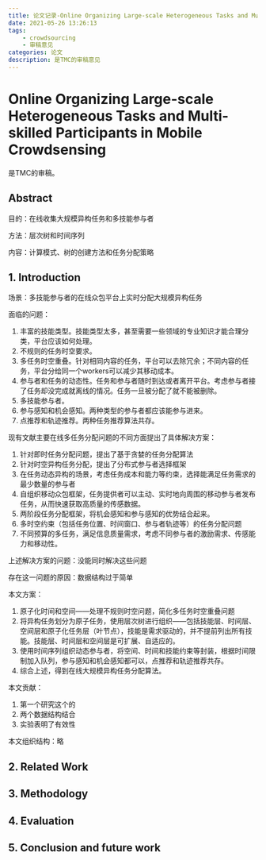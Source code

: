 ```yaml
---
title: 论文记录-Online Organizing Large-scale Heterogeneous Tasks and Multi-skilled Participants in Mobile Crowdsensing
date: 2021-05-26 13:26:13
tags:
	- crowdsourcing
	- 审稿意见
categories: 论文
description: 是TMC的审稿意见
---
```


# Online Organizing Large-scale Heterogeneous Tasks and Multi-skilled Participants in Mobile Crowdsensing

是TMC的审稿。

<!--more-->

## Abstract

目的：在线收集大规模异构任务和多技能参与者

方法：层次树和时间序列

内容：计算模式、树的创建方法和任务分配策略

## 1. Introduction

场景：多技能参与者的在线众包平台上实时分配大规模异构任务

面临的问题：

1. 丰富的技能类型。技能类型太多，甚至需要一些领域的专业知识才能合理分类，平台应该如何处理。
2. 不规则的任务时空要求。
3. 多任务时空重叠。针对相同内容的任务，平台可以去除冗余；不同内容的任务，平台分给同一个workers可以减少其移动成本。
4. 参与者和任务的动态性。任务和参与者随时到达或者离开平台。考虑参与者接了任务却没完成就离线的情况。任务一旦被分配了就不能被删除。
5. 多技能参与者。
6. 参与感知和机会感知。两种类型的参与者都应该能参与进来。
7. 点推荐和轨迹推荐。两种任务推荐算法共存。

现有文献主要在线多任务分配问题的不同方面提出了具体解决方案：

1. 针对即时任务分配问题，提出了基于贪婪的任务分配算法
2. 针对时空异构任务分配，提出了分布式参与者选择框架
3. 在任务动态异构的场景，考虑任务成本和能力等约束，选择能满足任务需求的最少数量的参与者
4. 自组织移动众包框架，任务提供者可以主动、实时地向周围的移动参与者发布任务，从而快速获取高质量的传感数据。
5. 两阶段任务分配框架，将机会感知和参与感知的优势结合起来。
6. 多时空约束（包括任务位置、时间窗口、参与者轨迹等）的任务分配问题
7. 不同预算的多任务，满足信息质量需求，考虑不同参与者的激励需求、传感能力和移动性。

上述解决方案的问题：没能同时解决这些问题

存在这一问题的原因：数据结构过于简单

本文方案：

1. 原子化时间和空间——处理不规则时空问题，简化多任务时空重叠问题
2. 将异构任务划分为原子任务，使用层次树进行组织——包括技能层、时间层、空间层和原子化任务层（叶节点），技能是需求驱动的，并不提前列出所有技能。技能层、时间层和空间层是可扩展、自适应的。
3. 使用时间序列组织动态参与者，将空间、时间和技能约束等封装，根据时间限制加入队列，参与感知和机会感知都可以，点推荐和轨迹推荐共存。
4. 综合上述，得到在线大规模异构任务分配算法。

本文贡献：

1. 第一个研究这个的
2. 两个数据结构结合
3. 实验表明了有效性

本文组织结构：略

## 2. Related Work



## 3. Methodology



## 4. Evaluation



## 5. Conclusion and future work


